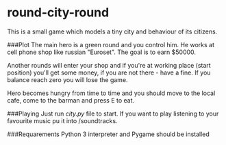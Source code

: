 round-city-round
================

This is a small game which models a tiny city and behaviour of its citizens.

###Plot
The main hero is a green round and you control him. He works at cell phone shop like russian "Euroset". 
The goal is to earn $50000.

Another rounds will enter your shop and if you're at working place (start position) you'll get some money, 
if you are not there - have a fine. If you balance reach zero you will lose the game.

Hero becomes hungry from time to time and you should move to the local cafe, come to the barman and press E to eat.

###Playing
Just run *city.py* file to start. 
If you want to play listening to your favourite music pu it into /soundtracks. 

###Requarements
Python 3 interpreter and Pygame should be installed
